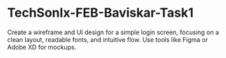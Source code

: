 # TechSonIx-FEB-Baviskar-Task1
Create a wireframe and UI design for a simple login screen, focusing on a clean layout, readable fonts, and intuitive flow. Use tools like Figma or Adobe XD for mockups.
